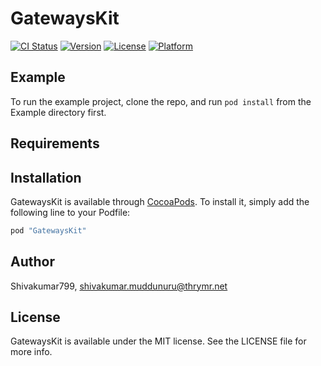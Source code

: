 # GatewaysKit

[![CI Status](http://img.shields.io/travis/Shivakumar799/GatewaysKit.svg?style=flat)](https://travis-ci.org/Shivakumar799/GatewaysKit)
[![Version](https://img.shields.io/cocoapods/v/GatewaysKit.svg?style=flat)](http://cocoapods.org/pods/GatewaysKit)
[![License](https://img.shields.io/cocoapods/l/GatewaysKit.svg?style=flat)](http://cocoapods.org/pods/GatewaysKit)
[![Platform](https://img.shields.io/cocoapods/p/GatewaysKit.svg?style=flat)](http://cocoapods.org/pods/GatewaysKit)

## Example

To run the example project, clone the repo, and run `pod install` from the Example directory first.

## Requirements

## Installation

GatewaysKit is available through [CocoaPods](http://cocoapods.org). To install
it, simply add the following line to your Podfile:

```ruby
pod "GatewaysKit"
```

## Author

Shivakumar799, shivakumar.muddunuru@thrymr.net

## License

GatewaysKit is available under the MIT license. See the LICENSE file for more info.
